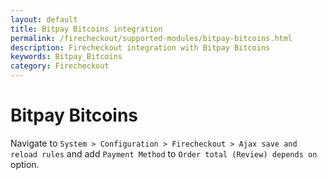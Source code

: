 ```yaml
---
layout: default
title: Bitpay Bitcoins integration
permalink: /firecheckout/supported-modules/bitpay-bitcoins.html
description: Firecheckout integration with Bitpay Bitcoins
keywords: Bitpay_Bitcoins
category: Firecheckout
---
```


# Bitpay Bitcoins

Navigate to `System > Configuration > Firecheckout > Ajax save and reload rules`
and add `Payment Method` to `Order total (Review) depends on` option.
